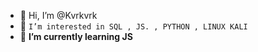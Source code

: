 - 👋 Hi, I’m @Kvrkvrk
- 👀 ```I’m interested in SQL , JS. , PYTHON , LINUX KALI ```
- 🌱 **I’m currently learning JS**


<!---
Kvrkvrk/Kvrkvrk is a ✨ special ✨ repository because its `README.md` (this file) appears on your GitHub profile.
You can click the Preview link to take a look at your changes.
--->
